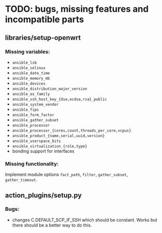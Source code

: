 # TODO: bugs, missing features and incompatible parts

## libraries/setup-openwrt

### Missing variables:
* `ansible_lsb`
* `ansible_selinux`
* `ansible_date_time`
* `ansible_memory_mb`
* `ansible_devices`
* `ansible_distribution_major_version`
* `ansible_os_family`
* `ansible_ssh_host_key_{dsa,ecdsa,rsa}_public`
* `ansible_system_vendor`
* `ansible_fips`
* `ansible_form_factor`
* `ansible_gather_subset`
* `ansible_processor`
* `ansible_processor_{cores,count,threads_per_core,vcpus}`
* `ansible_product_{name,serial,uuid,version}`
* `ansible_userspace_bits`
* `ansible_virtualization_{role,type}`
* bonding support for interfaces

### Missing functionality:
Implement module options `fact_path`, `filter`, `gather_subset`,
`gather_timeout`.

## action_plugins/setup.py
### Bugs:

* changes C.DEFAULT_SCP_IF_SSH which should be constant. Works but there 
should be a better way to do this.

